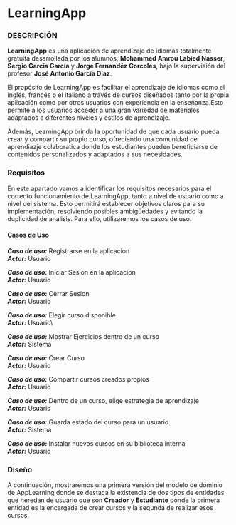 ﻿# LearningApp

### DESCRIPCIÓN 

**LearningApp** es una aplicación de aprendizaje de idiomas totalmente gratuita desarrollada por los alumnos; **Mohammed Amrou Labied Nasser**, **Sergio García García** y **Jorge Fernandéz Corcoles**, bajo la supervisión del profesor **José Antonio García Díaz**.

El propósito de LearningApp es facilitar el aprendizaje de idiomas como el inglés, francés o el italiano a través de cursos diseñados tanto por la propia aplicación como por otros usuarios con experiencia en la enseñanza.Esto permite a los usuarios acceder a una gran variedad de materiales adaptados a diferentes niveles y estilos de aprendizaje. 

Además, LearningApp brinda la oportunidad de que cada usuario pueda crear y compartir su propio curso, ofreciendo una comunidad de aprendiazje colaboratica donde los estudiantes pueden beneficiarse de contenidos personalizados y adaptados a sus necesidades. 

### Requisitos

En este apartado vamos a identificar los requisitos necesarios para el correcto funcionamiento de LearningApp, tanto a nivel de usuario como a nivel del sistema. Esto permitirá establecer objetivos claros para su implementación, resolviendo posibles ambigüedades y evitando la duplicidad de análisis. Para ello, utilizaremos los casos de uso.

#### Casos de Uso

***Caso de uso:*** Registrarse en la aplicacion\
***Actor:*** Usuario

***Caso de uso:*** Iniciar Sesion en la aplicacion\
***Actor:*** Usuario

***Caso de uso:*** Cerrar Sesion\
***Actor:*** Usuario

***Caso de uso:*** Elegir curso disponible\
***Actor:*** Usuario\

***Caso de uso:*** Mostrar Ejercicios dentro de un curso\
***Actor:*** Sistema

***Caso de uso:*** Crear Curso\
***Actor:*** Usuario

***Caso de uso:*** Compartir cursos creados propios\
***Actor:*** Usuario

***Caso de uso:*** Dentro de un curso, elige estrategia de aprendizaje\
***Actor:*** Usuario

***Caso de uso:*** Guarda estado del curso para un usuario\
***Actor:*** Sistema

***Caso de uso:*** Instalar nuevos cursos en su biblioteca interna\
***Actor:*** Usuario

### Diseño

A continuación, mostraremos una primera versión del modelo de dominio de AppLearning donde se destaca la existencia de dos tipos de entidades que heredan de usuario que son **Creador** y **Estudiante** donde la primera entidad es la encargada de crear cursos y la segunda de realizar esos cursos.
